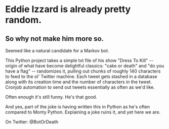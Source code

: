 Eddie Izzard is already pretty random.
======================================
So why not make him more so.
----------------------------

Seemed like a natural candidate for a Markov bot.

This Python project takes a simple txt file of his show "Dress To Kill" -- origin of what have become delightful classics: "cake or death" and "do you have a flag" -- randomizes it, pulling out chunks of roughly 140 characters to feed to the ol' Twitter machine. Each tweet gets stashed in a database along with its creation time and the number of characters in the tweet. Cronjob automation to send out tweets essentially as often as we'd like.

Often enough it's still funny. He's that good.

And yes, part of the joke is having written this in Python as he's often compared to Monty Python. Explaining a joke ruins it, and yet here we are.

On Twitter: @BotOrDeath